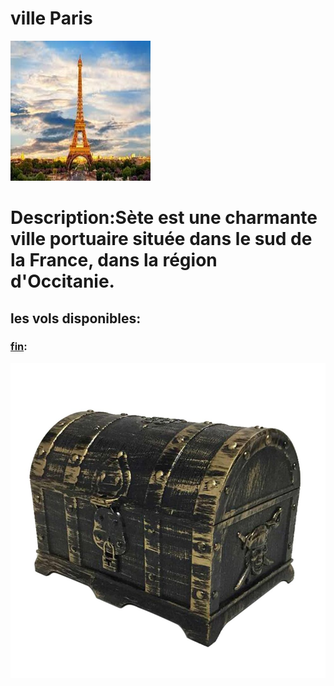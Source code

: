 # ville Paris
![sete](../ressources/paris.jpg)

# Description:Sète est une charmante ville portuaire située dans le sud de la France, dans la région d'Occitanie. 

## les vols disponibles:
### [fin](fin.md):
![fin](../ressources/fin.jpg)
